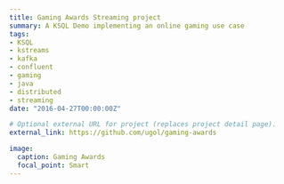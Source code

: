 ```yaml
---
title: Gaming Awards Streaming project
summary: A KSQL Demo implementing an online gaming use case
tags:
- KSQL
- kstreams
- kafka
- confluent
- gaming
- java
- distributed
- streaming
date: "2016-04-27T00:00:00Z"

# Optional external URL for project (replaces project detail page).
external_link: https://github.com/ugol/gaming-awards

image:
  caption: Gaming Awards
  focal_point: Smart
---
```

